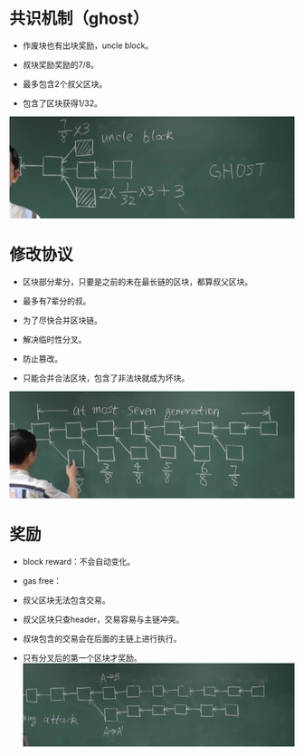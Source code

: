   
# 共识机制（ghost）

  

- 作废块也有出块奖励，uncle block。

- 叔块奖励奖励的7/8。

- 最多包含2个叔父区块。

- 包含了区块获得1/32。

  
![](../pic/Pasted%20image%2020240730154320.png)
  
  
  

# 修改协议

  

- 区块部分辈分，只要是之前的未在最长链的区块，都算叔父区块。

- 最多有7辈分的叔。

- 为了尽快合并区块链。

- 解决临时性分叉。

- 防止篡改。

- 只能合并合法区块，包含了非法块就成为坏块。

  
![](../pic/Pasted%20image%2020240730155608.png)

  
  

# 奖励

  

- block reward：不会自动变化。

- gas free：

- 叔父区块无法包含交易。

- 叔父区块只查header，交易容易与主链冲突。

- 叔块包含的交易会在后面的主链上进行执行。

- 只有分叉后的第一个区块才奖励。
![](../pic/Pasted%20image%2020240730161831.png)